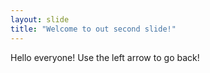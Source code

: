 ```yaml
---
layout: slide
title: "Welcome to out second slide!"
---
```

Hello everyone!
Use the left arrow to go back!

